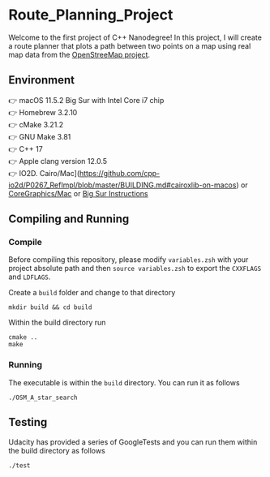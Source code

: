 # Route_Planning_Project
Welcome to the first project of C++ Nanodegree! In this project, I will create a route planner that plots a path between two points on a map using real map data from the [OpenStreeMap project](https://www.openstreetmap.org/#map=5/-28.153/133.275).

## Environment
👉 macOS 11.5.2 Big Sur with Intel Core i7 chip  
👉 Homebrew 3.2.10  
👉 cMake 3.21.2  
👉 GNU Make 3.81  
👉 C++ 17  
👉 Apple clang version 12.0.5  
👉 IO2D. Cairo/Mac](https://github.com/cpp-io2d/P0267_RefImpl/blob/master/BUILDING.md#cairoxlib-on-macos) or [CoreGraphics/Mac](https://github.com/cpp-io2d/P0267_RefImpl/blob/master/BUILDING.md#coregraphicsmac-on-macos) or [Big Sur Instructions](InstallingIO2D_BigSur.md)

## Compiling and Running
### Compile
Before compiling this repository, please modify `variables.zsh` with your project absolute path and then `source variables.zsh` to export the `CXXFLAGS` and `LDFLAGS`.

Create a `build` folder and change to that directory
```
mkdir build && cd build
```

Within the build directory run
```
cmake ..
make
```

### Running
The executable is within the `build` directory. You can run it as follows
```
./OSM_A_star_search
```

## Testing
Udacity has provided a series of GoogleTests and you can run them within the build directory as follows
```
./test
```

